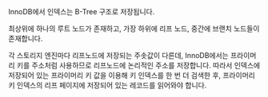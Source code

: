 InnoDB에서 인덱스는 B-Tree 구조로 저장됩니다.

최상위에 하나의 루트 노드가 존재하고, 가장 하위에 리프 노드, 중간에 브랜치 노드들이 존재합니다.

각 스토리지 엔진마다 리프노드에 저장되는 주솟값이 다른데, InnoDB에서는 프라이머리 키를 주소처럼 사용하므로 리프노드에 논리적인 주소를 저장합니다.
따라서 인덱스에 저장되어 있는 프라이머리 키 값을 이용해 키 인덱스를 한 번 더 검색한 후, 프라이머리 키 인덱스의 리프 페이지에 저장되어 있는 레코드를 읽어와야 합니다.